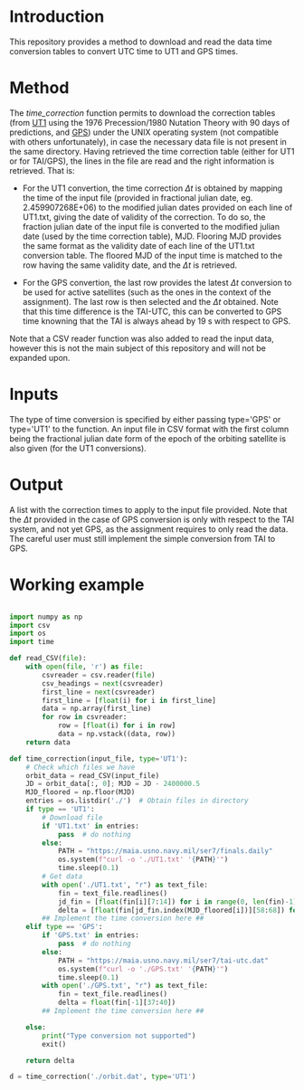 # Introduction
This repository provides a method to download and read the data time conversion tables to convert UTC time to UT1 and GPS times.

# Method
The _time_correction_ function permits to download the correction tables (from [UT1](https://maia.usno.navy.mil/products/daily.htm) using the 1976 Precession/1980 Nutation Theory with 90 days of predictions, and [GPS](https://maia.usno.navy.mil/products/leap-second)) under the UNIX operating system (not compatible with others unfortunately), in case the necessary data file is not present in the same directory. Having retrieved the time correction table (either for UT1 or for TAI/GPS), the lines in the file are read and the right information is retrieved. That is:

* For the UT1 convertion, the time correction $\Delta t$ is obtained by mapping the time of the input file (provided in fractional julian date, eg. 2.459907268E+06) to the modified julian dates provided on each line of UT1.txt, giving the date of validity of the correction. To do so, the fraction julian date of the input file is converted to the modified julian date (used by the time correction table), MJD. Flooring MJD provides the same format as the validity date of each line of the UT1.txt conversion table. The floored MJD of the input time is matched to the row having the same validity date, and the $\Delta t$ is retrieved.

* For the GPS convertion, the last row provides the latest $\Delta t$ conversion to be used for active satellites (such as the ones in the context of the assignment). The last row is then selected and the $\Delta t$ obtained. Note that this time difference is the TAI-UTC, this can be converted to GPS time knowning that the TAI is always ahead by 19 s with respect to GPS.

Note that a CSV reader function was also added to read the input data, however this is not the main subject of this repository and will not be expanded upon.

# Inputs
The type of time conversion is specified by either passing type='GPS' or type='UT1' to the function. An input file in CSV format with the first column being the fractional julian date form of the epoch of the orbiting satellite is also given (for the UT1 conversions).

# Output
A list with the correction times to apply to the input file provided. Note that the $\Delta t$ provided in the case of GPS conversion is only with respect to the TAI system, and not yet GPS, as the assignment requires to only read the data. The careful user must still implement the simple conversion from TAI to GPS.

# Working example
``` Python

import numpy as np
import csv
import os
import time

def read_CSV(file):
    with open(file, 'r') as file:
        csvreader = csv.reader(file)
        csv_headings = next(csvreader)
        first_line = next(csvreader)
        first_line = [float(i) for i in first_line]
        data = np.array(first_line)
        for row in csvreader:
            row = [float(i) for i in row]
            data = np.vstack((data, row))
    return data

def time_correction(input_file, type='UT1'):
    # Check which files we have
    orbit_data = read_CSV(input_file)
    JD = orbit_data[:, 0]; MJD = JD - 2400000.5
    MJD_floored = np.floor(MJD)
    entries = os.listdir('./')  # Obtain files in directory
    if type == 'UT1':
        # Download file
        if 'UT1.txt' in entries:
            pass  # do nothing
        else:
            PATH = "https://maia.usno.navy.mil/ser7/finals.daily"
            os.system(f"curl -o './UT1.txt' '{PATH}'")
            time.sleep(0.1)
        # Get data
        with open('./UT1.txt', "r") as text_file:
            fin = text_file.readlines()
            jd_fin = [float(fin[i][7:14]) for i in range(0, len(fin)-1)]  # Not so efficient, investigate something different
            delta = [float(fin[jd_fin.index(MJD_floored[i])][58:68]) for i in range(0, len(MJD))]
        ## Implement the time conversion here ##
    elif type == 'GPS':
        if 'GPS.txt' in entries:
            pass  # do nothing
        else:
            PATH = "https://maia.usno.navy.mil/ser7/tai-utc.dat"
            os.system(f"curl -o './GPS.txt' '{PATH}'")
            time.sleep(0.1)
        with open('./GPS.txt', "r") as text_file:
            fin = text_file.readlines()
            delta = float(fin[-1][37:40])
        ## Implement the time conversion here ##

    else:
        print("Type conversion not supported")
        exit()

    return delta

d = time_correction('./orbit.dat', type='UT1')
```
